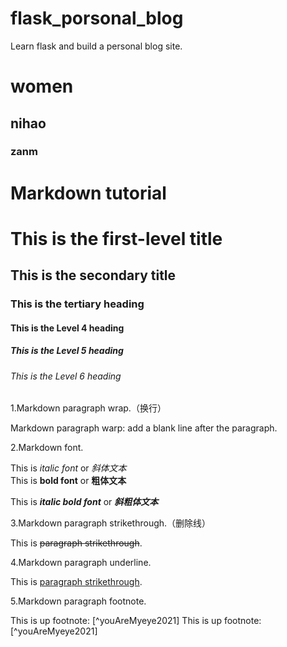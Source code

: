 # flask_porsonal_blog
Learn flask and build a personal blog site.

# women 
## nihao
### zanm

# Markdown tutorial

# This is the first-level title
## This is the secondary title
### This is the tertiary heading
#### This is the Level 4 heading
##### This is the Level 5 heading
###### This is the Level 6 heading

1.Markdown paragraph wrap.（换行）

Markdown paragraph warp: add a blank line after the paragraph.

2.Markdown font.

This is _italic font_ or _斜体文本_  
This is __bold font__ or __粗体文本__

This is ___italic  bold font___ or ___斜粗体文本___

3.Markdown paragraph strikethrough.（删除线）

This is ~~paragraph strikethrough~~.

4.Markdown paragraph underline.

This is <u>paragraph strikethrough</u>.

5.Markdown paragraph footnote.

This is up footnote: [^youAreMyeye2021]
This is up footnote: [^youAreMyeye2021]

